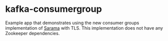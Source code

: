 # kafka-consumergroup

Example app that demonstrates using the new consumer groups implementation of [Sarama](https://github.com/Shopify/sarama) with TLS. This implementation does not have any Zookeeper dependencies.

